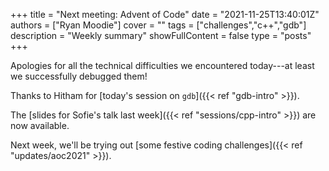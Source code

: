 +++
title = "Next meeting: Advent of Code"
date = "2021-11-25T13:40:01Z"
authors = ["Ryan Moodie"]
cover = ""
tags = ["challenges","c++","gdb"]
description = "Weekly summary"
showFullContent = false
type = "posts"
+++

Apologies for all the technical difficulties we encountered today---at least we successfully debugged them!

Thanks to Hitham for [today's session on `gdb`]({{< ref "gdb-intro" >}}).

The [slides for Sofie's talk last week]({{< ref "sessions/cpp-intro" >}}) are now available.

Next week, we'll be trying out [some festive coding challenges]({{< ref "updates/aoc2021" >}}).
